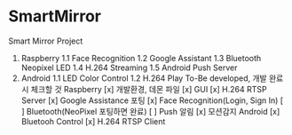 # SmartMirror

Smart Mirror Project
1. Raspberry
1.1 Face Recognition
1.2 Google Assistant
1.3 Bluetooth Neopixel LED
1.4 H.264 Streaming
1.5 Android Push Server
2. Android
1.1 LED Color Control
1.2 H.264 Play
To-Be developed, 개발 완료시 체크할 것
Raspberry
[x] 개발환경, 데몬 파일
[x] GUI
[x] H.264 RTSP Server
[x] Google Assistance 포팅
[x] Face Recognition(Login, Sign In)
[ ] Bluetooth(NeoPixel 포팅하면 완료)
[ ] Push 알림
[x] 모션감지
Android
[x] Bluetooh Control
[x] H.264 RTSP Client
